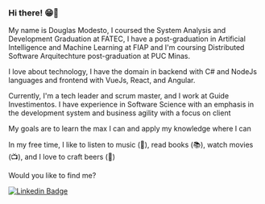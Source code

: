 ### Hi there! 😁👋

My name is Douglas Modesto, I coursed the System Analysis and Development Graduation at FATEC, I have a post-graduation in Artificial Intelligence and Machine Learning at FIAP and I'm coursing Distributed Software Arquitechture post-graduation at PUC Minas.

I love about technology, I have the domain in backend with C# and NodeJs languages and frontend with VueJs, React, and Angular.

Currently, I'm a tech leader and scrum master, and I work at Guide Investimentos. I have experience in Software Science with an emphasis in the development system and business agility with a focus on client

My goals are to learn the max I can and apply my knowledge where I can

In my free time, I like to listen to music (🎵), read books  (📚), watch movies  (📺), and I love to craft beers (🍺)


Would you like to find me?

[![Linkedin Badge](https://img.shields.io/badge/-LinkedIn-blue?style=flat-square&logo=Linkedin&logoColor=white&link=https://www.linkedin.com/in/douglasmodesto/)](https://www.linkedin.com/in/douglasmodesto/)
